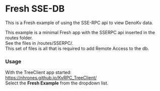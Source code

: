 # Fresh SSE-DB 

This is a Fresh example of using the SSE-RPC api to view DenoKv data.    

This example is a minimal Fresh app with the SSERPC api inserted in the routes folder.    
See the files in /routes/SSERPC/.    
This set of files is all that is required to add Remote Access to the db.     

### Usage
With the TreeClient app started:  https://nhrones.github.io/KvRPC_TreeClient/    
Select the **Fresh Example** from the dropdown list.    